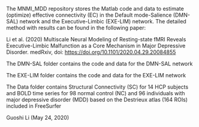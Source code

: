 The MNMI_MDD repository stores the Matlab code and data to estimate (optimize) effective connectivity (EC) in the Default mode-Salience (DMN-SAL) network and the Executive-Limbic (EXE-LIM) network. The detailed method with results can be found in the following paper:

Li et al. (2020) Multiscale Neural Modeling of Resting-state fMRI Reveals Executive-Limbic Malfunction as a Core Mechanism in Major Depressive Disorder. medRxiv, doi: https://doi.org/10.1101/2020.04.29.20084855    

The DMN-SAL folder contains the code and data for the DMN-SAL network

The EXE-LIM folder contains the code and data for the EXE-LIM network

The Data folder contains Structural Connectivity (SC) for 14 HCP subjects and BOLD time series for 98 normal control (NC) and 96 individuals with major depressive disorder (MDD) based on the Destrieux atlas (164 ROIs) included in FreeSurfer

Guoshi Li (May 24, 2020)
